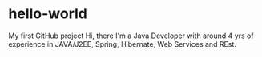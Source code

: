 # hello-world
My first GitHub project
Hi, there I'm a Java Developer with around 4 yrs of experience in JAVA/J2EE, Spring, Hibernate, Web Services and REst.
